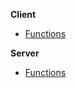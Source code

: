 <!-- docs/_sidebar.md -->
**Client**

- [Functions](./client/functions/playerdata?id=player-data)

**Server**

- [Functions](./client/player.md)
